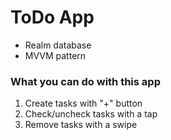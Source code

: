 # ToDo App
* Realm database
* MVVM pattern

### What you can do with this app
1. Create tasks with "+" button
2. Check/uncheck tasks with a tap
3. Remove tasks with a swipe
